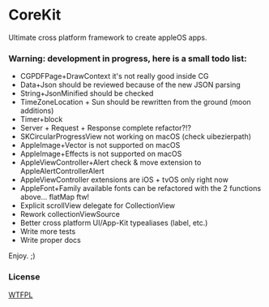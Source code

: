 # CoreKit

Ultimate cross platform framework to create appleOS apps.


### Warning: development in progress, here is a small todo list:

* CGPDFPage+DrawContext it's not really good inside CG
* Data+Json should be reviewed because of the new JSON parsing
* String+JsonMinified should be checked
* TimeZoneLocation + Sun should be rewritten from the ground (moon additions)
* Timer+block
* Server + Request + Response complete refactor?!?
* SKCircularProgressView not working on macOS (check uibezierpath)
* AppleImage+Vector is not supported on macOS
* AppleImage+Effects is not supported on macOS
* AppleViewController+Alert check & move extension to AppleAlertControllerAlert
* AppleViewController extensions are iOS + tvOS only right now
* AppleFont+Family available fonts can be refactored with the 2 functions above... flatMap ftw!
* Explicit scrollView delegate for CollectionView
* Rework collectionViewSource
* Better cross platform UI/App-Kit typealiases (label, etc.)
* Write more tests
* Write proper docs


Enjoy. ;)


### License

[WTFPL](LICENSE)
